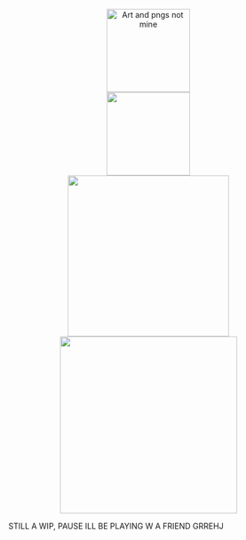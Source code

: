 <p align=center>
<img src="https://github.com/user-attachments/assets/6a2741ff-28ad-44bc-b48f-9ca659d6ab1c" height="150" alt="Art and pngs not mine">
<br>
<img src="https://github.com/user-attachments/assets/9ab8eefd-2900-4dcb-ab72-c0c59f2e184b" height="150">
<br>

  <img src="https://github.com/user-attachments/assets/92254d32-38bb-46dd-822a-714ce1523144" height="290">
<br>
<img src="https://github.com/user-attachments/assets/6e0c3622-f95b-4a40-bb00-a314d70febab" height= 319
<P>

  STILL A WIP, PAUSE ILL BE PLAYING W A FRIEND GRREHJ
  
  

